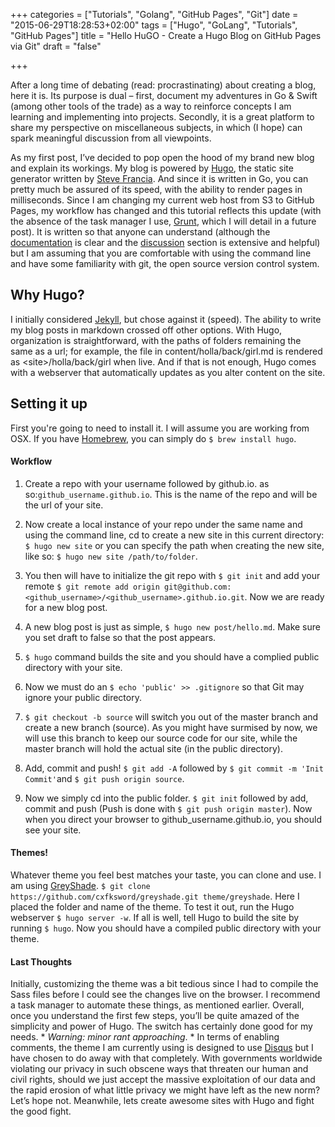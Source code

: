+++
categories = ["Tutorials", "Golang", "GitHub Pages", "Git"]
date = "2015-06-29T18:28:53+02:00"
tags = ["Hugo", "GoLang", "Tutorials", "GitHub Pages"]
title = "Hello HuGO - Create a Hugo Blog on GitHub Pages via Git"
draft = "false"

+++

After a long time of debating (read: procrastinating) about creating a blog, here it is. Its purpose is dual – first, document my adventures in Go & Swift (among other tools of the trade) as a way to reinforce concepts I am learning and implementing into projects. Secondly, it is a great platform to share my perspective on miscellaneous subjects, in which (I hope) can spark meaningful discussion from all viewpoints.

As my first post, I’ve decided to pop open the hood of my brand new blog and explain its workings. My blog is powered by [Hugo](http://gohugo.io), the static site generator written by [Steve Francia](http://github.com/spf13/hugo). And since it is written in Go, you can pretty much be assured of its speed, with the ability to render pages in milliseconds. Since I am changing my current web host from S3 to GitHub Pages, my workflow has changed and this tutorial reflects this update (with the absence of the task manager I use, [Grunt](http://gruntjs.com), which I will detail in a future post). It is written so that anyone can understand (although the [documentation](http://gohugo.io/overview/introduction) is clear and the [discussion](http://discuss.gohugo.io) section is extensive and helpful) but I am assuming that you are comfortable with using the command line and have some familiarity with git, the open source version control system.

## Why Hugo? 
I initially considered [Jekyll](http://jekyllrb.com/), but chose against it (speed). The ability to write my blog posts in markdown crossed off other options.
With Hugo, organization is straightforward, with the paths of folders remaining the same as a url; for example, the file in content/holla/back/girl.md is rendered as \<site>/holla/back/girl when live. And if that is not enough, Hugo comes with a webserver that automatically updates as you alter content on the site.  

## Setting it up
First you're going to need to install it. I will assume you are working from OSX. If you have [Homebrew](http://www.brew.sh), you can simply do `$ brew install hugo`.

#### Workflow 
1. Create a repo with your username followed by github.io. as so:`github_username.github.io`. This is the name of the repo and will be the url of your site. 

2. Now create a local instance of your repo under the same name and using the command line, cd to create a new site in this current directory: `$ hugo new site` or you can specify the path when creating the new site, like so: `$ hugo new site /path/to/folder`.

3. You then will have to initialize the git repo with `$ git init` and add your remote 
`$ git remote add origin git@github.com:<github_username>/<github_username>.github.io.git`. Now we are ready for a new blog post.  

4. A new blog post is just as simple, `$ hugo new post/hello.md`. Make sure you set draft to false so that the post appears.

5. `$ hugo` command builds the site and you should have a complied public directory with your site.

6. Now we must do an `$ echo 'public' >> .gitignore` so that Git may ignore your public directory.

7. `$ git checkout -b source` will switch you out of the master branch and create a new branch (source). As you might have surmised by now, we will use this branch to keep our source code for our site, while the master branch will hold the actual site (in the public directory).  
 
8. Add, commit and push! `$ git add -A` followed by `$ git commit -m 'Init Commit'`and `$ git push origin source`.

9. Now we simply cd into the public folder. `$ git init` followed by add, commit and push (Push is done with `$ git push origin master`). Now when you direct your browser to github_username.github.io, you should see your site. 

#### Themes!
Whatever theme you feel best matches your taste, you can clone and use. I am using [GreyShade](https://github.com/cxfksword/greyshade). `$ git clone https://github.com/cxfksword/greyshade.git theme/greyshade`. Here I placed the folder and name of the theme. To test it out, run the Hugo webserver `$ hugo server -w`. If all is well, tell Hugo to build the site by running `$ hugo`. Now you should have a compiled public directory with your theme. 

#### Last Thoughts
Initially, customizing the theme was a bit tedious since I had to compile the Sass files before I could see the changes live on the browser. I recommend a task manager to automate these things, as mentioned earlier. Overall, once you understand the first few steps, you’ll be quite amazed of the simplicity and power of Hugo. The switch has certainly done good for my needs. * *Warning: minor rant approaching*. * In terms of enabling comments, the theme I am currently using is designed to use [Disqus](https://disqus.com/) but I have chosen to do away with that completely. With governments worldwide violating our privacy in such obscene ways that threaten our human and civil rights, should we just accept the massive exploitation of our data and the rapid erosion of what little privacy we might have left as the new norm? Let’s hope not. Meanwhile, lets create awesome sites with Hugo and fight the good fight.